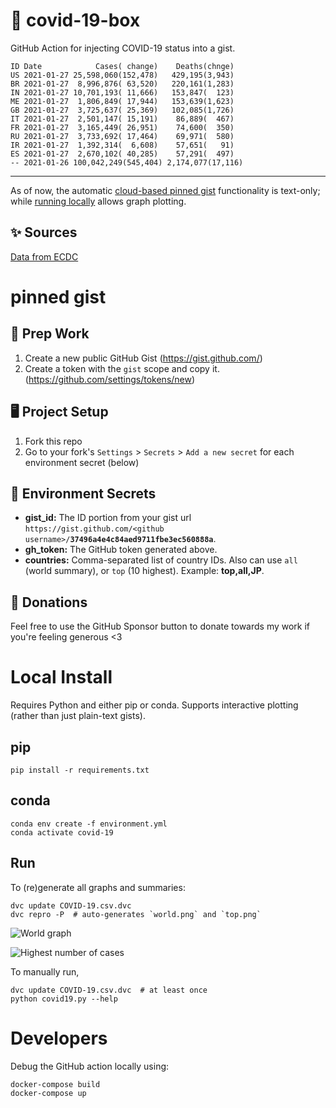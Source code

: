 # 🏥 covid-19-box

GitHub Action for injecting COVID-19 status into a gist.

```
ID Date            Cases( change)    Deaths(chnge)
US 2021-01-27 25,598,060(152,478)   429,195(3,943)
BR 2021-01-27  8,996,876( 63,520)   220,161(1,283)
IN 2021-01-27 10,701,193( 11,666)   153,847(  123)
ME 2021-01-27  1,806,849( 17,944)   153,639(1,623)
GB 2021-01-27  3,725,637( 25,369)   102,085(1,726)
IT 2021-01-27  2,501,147( 15,191)    86,889(  467)
FR 2021-01-27  3,165,449( 26,951)    74,600(  350)
RU 2021-01-27  3,733,692( 17,464)    69,971(  580)
IR 2021-01-27  1,392,314(  6,608)    57,651(   91)
ES 2021-01-27  2,670,102( 40,285)    57,291(  497)
-- 2021-01-26 100,042,249(545,404) 2,174,077(17,116)
```

---

As of now, the automatic [cloud-based pinned gist](#pinned-gist) functionality is text-only;
while [running locally](#local-install) allows graph plotting.

## ✨ Sources

[Data from ECDC](https://www.ecdc.europa.eu/en/publications-data/download-todays-data-geographic-distribution-covid-19-cases-worldwide)

# pinned gist

## 🎒 Prep Work
1. Create a new public GitHub Gist (https://gist.github.com/)
1. Create a token with the `gist` scope and copy it. (https://github.com/settings/tokens/new)

## 🖥 Project Setup
1. Fork this repo
1. Go to your fork's `Settings` > `Secrets` > `Add a new secret` for each environment secret (below)

## 🤫 Environment Secrets
- **gist_id:** The ID portion from your gist url `https://gist.github.com/<github username>/`**`37496a4e4c84aed9711fbe3ec560888a`**.
- **gh_token:** The GitHub token generated above.
- **countries:** Comma-separated list of country IDs. Also can use `all` (world summary), or `top` (10 highest). Example: **top,all,JP**.

## 💸 Donations

Feel free to use the GitHub Sponsor button to donate towards my work if you're feeling generous <3

# Local Install

Requires Python and either pip or conda. Supports interactive plotting (rather than just plain-text gists).

## pip

```
pip install -r requirements.txt
```

## conda

```
conda env create -f environment.yml
conda activate covid-19
```

## Run

To (re)generate all graphs and summaries:

```
dvc update COVID-19.csv.dvc
dvc repro -P  # auto-generates `world.png` and `top.png`
```

![World graph](world.png)

![Highest number of cases](top.png)

To manually run,

```
dvc update COVID-19.csv.dvc  # at least once
python covid19.py --help
```

# Developers

Debug the GitHub action locally using:

```
docker-compose build
docker-compose up
```
